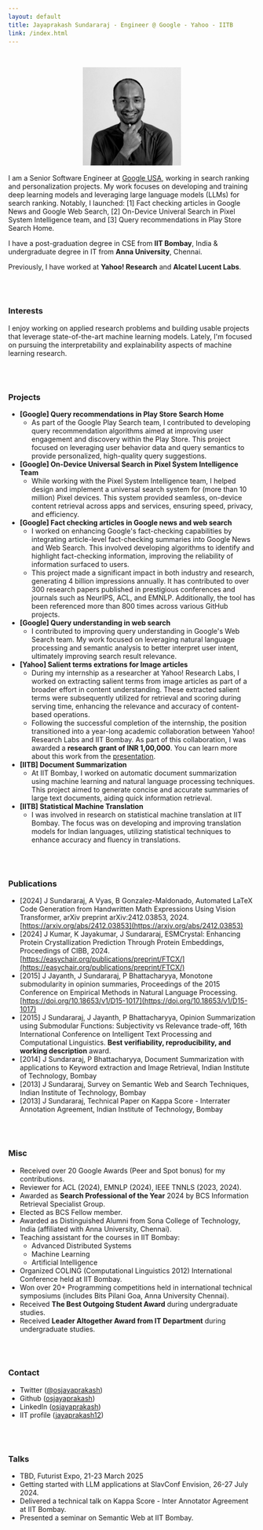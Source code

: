 ```yaml
---
layout: default
title: Jayaprakash Sundararaj - Engineer @ Google - Yahoo - IITB
link: /index.html
---
```


<br>

<p align="center">
  <a href="./images/jp.jpg">
    <img src="./images/jp.jpg" width="200" alt="Jayaprakash Sundararaj">
  </a>
</p>

I am a Senior Software Engineer at [Google USA](https://www.google.com/), working in search ranking and personalization projects. My work focuses on developing and training deep learning models and leveraging large language models (LLMs) for search ranking. Notably, I launched: [1] Fact checking articles in Google News and Google Web Search, [2] On-Device Univeral Search in Pixel System Intelligence team, and [3] Query recommendations in Play Store Search Home.

I have a post-graduation degree in CSE from **IIT Bombay**, India & undergraduate degree in IT from **Anna University**, Chennai. 

Previously, I have worked at **Yahoo! Research** and **Alcatel Lucent Labs**.

<br><br>

### Interests
I enjoy working on applied research problems and building usable projects that leverage state-of-the-art machine learning models. Lately, I'm focused on pursuing the interpretability and explainability aspects of machine learning research.

<br><br>

### Projects
* **[Google] Query recommendations in Play Store Search Home**
    * As part of the Google Play Search team, I contributed to developing query recommendation algorithms aimed at improving user engagement and discovery within the Play Store. This project focused on leveraging user behavior data and query semantics to provide personalized, high-quality query suggestions.
* **[Google] On-Device Universal Search in Pixel System Intelligence Team**
    * While working with the Pixel System Intelligence team, I helped design and implement a universal search system for (more than 10 million) Pixel devices. This system provided seamless, on-device content retrieval across apps and services, ensuring speed, privacy, and efficiency.
* **[Google] Fact checking articles in Google news and web search**
    * I worked on enhancing Google's fact-checking capabilities by integrating article-level fact-checking summaries into Google News and Web Search. This involved developing algorithms to identify and highlight fact-checking information, improving the reliability of information surfaced to users.
    * This project made a significant impact in both industry and research, generating 4 billion impressions annually. It has contributed to over 300 research papers published in prestigious conferences and journals such as NeurIPS, ACL, and EMNLP. Additionally, the tool has been referenced more than 800 times across various GitHub projects.
* **[Google] Query understanding in web search**
    * I contributed to improving query understanding in Google's Web Search team. My work focused on leveraging natural language processing and semantic analysis to better interpret user intent, ultimately improving search result relevance.
* **[Yahoo] Salient terms extrations for Image articles**
    * During my internship as a researcher at Yahoo! Research Labs, I worked on extracting salient terms from image articles as part of a broader effort in content understanding. These extracted salient terms were subsequently utilized for retrieval and scoring during serving time, enhancing the relevance and accuracy of content-based operations.
    * Following the successful completion of the internship, the position transitioned into a year-long academic collaboration between Yahoo! Research Labs and IIT Bombay. As part of this collaboration, I was awarded a **research grant of INR 1,00,000**. You can learn more about this work from the [presentation](./assets/yahoo_news_article_intern.pdf).
* **[IITB] Document Summarization**
    * At IIT Bombay, I worked on automatic document summarization using machine learning and natural language processing techniques. This project aimed to generate concise and accurate summaries of large text documents, aiding quick information retrieval.
* **[IITB] Statistical Machine Translation**
    * I was involved in research on statistical machine translation at IIT Bombay. The focus was on developing and improving translation models for Indian languages, utilizing statistical techniques to enhance accuracy and fluency in translations.

<br><br>

### Publications
* [2024] J Sundararaj, A Vyas, B Gonzalez-Maldonado, Automated LaTeX Code Generation from Handwritten Math Expressions Using Vision Transformer, arXiv preprint arXiv:2412.03853, 2024. [https://arxiv.org/abs/2412.03853](https://arxiv.org/abs/2412.03853)
* [2024] J Kumar, K Jayakumar, J Sundararaj, ESMCrystal: Enhancing Protein Crystallization Prediction Through Protein Embeddings, Proceedings of CIBB, 2024. [https://easychair.org/publications/preprint/FTCX/](https://easychair.org/publications/preprint/FTCX/)
* [2015] J Jayanth, J Sundararaj, P Bhattacharyya, Monotone submodularity in opinion summaries, Proceedings of the 2015 Conference on Empirical Methods in Natural Language Processing. [https://doi.org/10.18653/v1/D15-1017](https://doi.org/10.18653/v1/D15-1017)
* [2015] J Sundararaj, J Jayanth, P Bhattacharyya, Opinion Summarization using Submodular Functions: Subjectivity vs Relevance trade-off, 16th International Conference on Intelligent Text Processing and Computational Linguistics. **Best verifiability, reproducibility, and working description** award.
* [2014] J Sundararaj, P Bhattacharyya, Document Summarization with applications to Keyword extraction and Image Retrieval, Indian Institute of Technology, Bombay
* [2013] J Sundararaj, Survey on Semantic Web and Search Techniques, Indian Institute of Technology, Bombay
* [2013] J Sundararaj, Technical Paper on Kappa Score - Interrater Annotation Agreement, Indian Institute of Technology, Bombay

<br><br>

### Misc
* Received over 20 Google Awards (Peer and Spot bonus) for my contributions.
* Reviewer for ACL (2024), EMNLP (2024), IEEE TNNLS (2023, 2024).
* Awarded as **Search Professional of the Year** 2024 by BCS Information Retrieval Specialist Group.
* Elected as BCS Fellow member.
* Awarded as Distinguished Alumni from Sona College of Technology, India (affiliated with Anna University, Chennai).
* Teaching assistant for the courses in IIT Bombay:
    * Advanced Distributed Systems
    * Machine Learning
    * Artificial Intelligence
* Organized COLING (Computational Linguistics 2012) International Conference held at IIT Bombay.
* Won over 20+ Programming competitions held in international technical symposiums (includes Bits Pilani Goa, Anna University Chennai).
* Received **The Best Outgoing Student Award** during undergraduate studies.
* Received **Leader Altogether Award from IT Department** during undergraduate studies.

<br><br>

### Contact
* Twitter ([@osjayaprakash](https://twitter.com/osjayaprakash))
* Github ([osjayaprakash](http://github.com/osjayaprakash))
* LinkedIn ([osjayaprakash](http://linkedin.com/in/osjayaprakash))
* IIT profile ([jayaprakash12](https://www.cse.iitb.ac.in/~jayaprakash12/))

<br><br>

### Talks
* TBD, Futurist Expo, 21-23 March 2025
* Getting started with LLM applications at SlavConf Envision, 26-27 July 2024.
* Delivered a technical talk on Kappa Score - Inter Annotator Agreement at IIT Bombay.
* Presented a seminar on Semantic Web at IIT Bombay.
